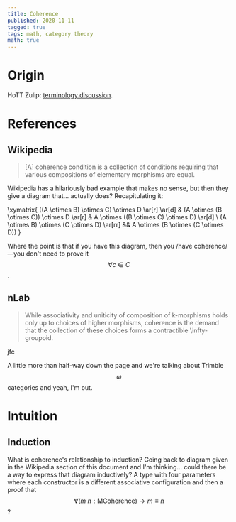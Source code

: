 ```yaml
---
title: Coherence
published: 2020-11-11
tagged: true
tags: math, category theory
math: true
---
```


# Origin

HoTT Zulip: [terminology
discussion](https://hott.zulipchat.com/#narrow/stream/228519-general/topic/terminology.3A.20.22wild.22.20vs.20.22incoherent.22.20vs.20.22H.22]).

# References

## Wikipedia

> [A] coherence condition is a collection of conditions requiring that
> various compositions of elementary morphisms are equal.

Wikipedia has a hilariously bad example that makes no sense, but then
they give a diagram that… actually does? Recapitulating it:

$$$$
\xymatrix{
    ((A \otimes B) \otimes C) \otimes D \ar[r] \ar[d] &
    (A \otimes (B \otimes C)) \otimes D \ar[r] &
    A \otimes ((B \otimes C) \otimes D) \ar[d] \\
    (A \otimes B) \otimes (C \otimes D) \ar[rr] &&
    A \otimes (B \otimes (C \otimes D))
}
$$$$

Where the point is that if you have this diagram, then you /have
coherence/—you don't need to prove it $$\forall c \in C$$.

## nLab

> While associativity and uniticity of composition of k-morphisms
> holds only up to choices of higher morphisms, coherence is the
> demand that the collection of these choices forms a contractible
> \infty-groupoid.

jfc

A little more than half-way down the page and we're talking about
Trimble $$\omega$$ categories and yeah, I'm out.

# Intuition

## Induction

What is coherence's relationship to induction? Going back to diagram
given in the Wikipedia section of this document and I'm thinking…
could there be a way to express that diagram inductively? A type with
four parameters where each constructor is a different associative
configuration and then a proof that $$\forall (m\ n : \text{MCoherence})
\rightarrow m \equiv n$$?
